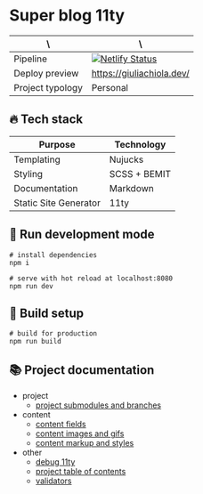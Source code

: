 # Super blog 11ty

| \                | \                                                                                                                                                                      |
|------------------|------------------------------------------------------------------------------------------------------------------------------------------------------------------------|
| Pipeline         | [![Netlify Status](https://api.netlify.com/api/v1/badges/418bc946-0474-46c4-9bc3-48031743a7ef/deploy-status)](https://app.netlify.com/sites/blog-giuliachiola/deploys) |
| Deploy preview   | https://giuliachiola.dev/                                                                                                                                              |
| Project typology | Personal                                                                                                                                                               |

## 🔥 Tech stack

| Purpose               | Technology   |
|-----------------------|--------------|
| Templating            | Nujucks      |
| Styling               | SCSS + BEMIT |
| Documentation         | Markdown     |
| Static Site Generator | 11ty         |

## 🌊 Run development mode

```shell
# install dependencies
npm i

# serve with hot reload at localhost:8080
npm run dev
```

## 🧳 Build setup

```shell
# build for production
npm run build
```

## 📚 Project documentation

- project
  - [project submodules and branches](docs/project-submodules.md)
- content
  - [content fields](docs/content-fields.md)
  - [content images and gifs](docs/content-images-gifs.md)
  - [content markup and styles](docs/content-markup.md)
- other
  - [debug 11ty](docs/debug-11ty.md)
  - [project table of contents](docs/table-of-contents.md)
  - [validators](docs/validators.md)
